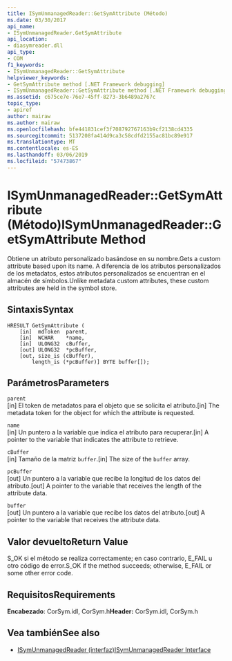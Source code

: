 ```yaml
---
title: ISymUnmanagedReader::GetSymAttribute (Método)
ms.date: 03/30/2017
api_name:
- ISymUnmanagedReader.GetSymAttribute
api_location:
- diasymreader.dll
api_type:
- COM
f1_keywords:
- ISymUnmanagedReader::GetSymAttribute
helpviewer_keywords:
- GetSymAttribute method [.NET Framework debugging]
- ISymUnmanagedReader::GetSymAttribute method [.NET Framework debugging]
ms.assetid: c675ce7e-76e7-45ff-8273-3b6489a2767c
topic_type:
- apiref
author: mairaw
ms.author: mairaw
ms.openlocfilehash: bfe441831cef3f708792767163b9cf2138cd4335
ms.sourcegitcommit: 5137208fa414d9ca3c58cdfd2155ac81bc89e917
ms.translationtype: MT
ms.contentlocale: es-ES
ms.lasthandoff: 03/06/2019
ms.locfileid: "57473867"
---
```

# <a name="isymunmanagedreadergetsymattribute-method"></a><span data-ttu-id="80e92-102">ISymUnmanagedReader::GetSymAttribute (Método)</span><span class="sxs-lookup"><span data-stu-id="80e92-102">ISymUnmanagedReader::GetSymAttribute Method</span></span>
<span data-ttu-id="80e92-103">Obtiene un atributo personalizado basándose en su nombre.</span><span class="sxs-lookup"><span data-stu-id="80e92-103">Gets a custom attribute based upon its name.</span></span> <span data-ttu-id="80e92-104">A diferencia de los atributos personalizados de los metadatos, estos atributos personalizados se encuentran en el almacén de símbolos.</span><span class="sxs-lookup"><span data-stu-id="80e92-104">Unlike metadata custom attributes, these custom attributes are held in the symbol store.</span></span>  
  
## <a name="syntax"></a><span data-ttu-id="80e92-105">Sintaxis</span><span class="sxs-lookup"><span data-stu-id="80e92-105">Syntax</span></span>  
  
```  
HRESULT GetSymAttribute (  
    [in]  mdToken  parent,  
    [in]  WCHAR    *name,  
    [in]  ULONG32  cBuffer,  
    [out] ULONG32  *pcBuffer,  
    [out, size_is (cBuffer),  
        length_is (*pcBuffer)] BYTE buffer[]);  
```  
  
## <a name="parameters"></a><span data-ttu-id="80e92-106">Parámetros</span><span class="sxs-lookup"><span data-stu-id="80e92-106">Parameters</span></span>  
 `parent`  
 <span data-ttu-id="80e92-107">[in] El token de metadatos para el objeto que se solicita el atributo.</span><span class="sxs-lookup"><span data-stu-id="80e92-107">[in] The metadata token for the object for which the attribute is requested.</span></span>  
  
 `name`  
 <span data-ttu-id="80e92-108">[in] Un puntero a la variable que indica el atributo para recuperar.</span><span class="sxs-lookup"><span data-stu-id="80e92-108">[in] A pointer to the variable that indicates the attribute to retrieve.</span></span>  
  
 `cBuffer`  
 <span data-ttu-id="80e92-109">[in] Tamaño de la matriz `buffer`.</span><span class="sxs-lookup"><span data-stu-id="80e92-109">[in] The size of the `buffer` array.</span></span>  
  
 `pcBuffer`  
 <span data-ttu-id="80e92-110">[out] Un puntero a la variable que recibe la longitud de los datos del atributo.</span><span class="sxs-lookup"><span data-stu-id="80e92-110">[out] A pointer to the variable that receives the length of the attribute data.</span></span>  
  
 `buffer`  
 <span data-ttu-id="80e92-111">[out] Un puntero a la variable que recibe los datos del atributo.</span><span class="sxs-lookup"><span data-stu-id="80e92-111">[out] A pointer to the variable that receives the attribute data.</span></span>  
  
## <a name="return-value"></a><span data-ttu-id="80e92-112">Valor devuelto</span><span class="sxs-lookup"><span data-stu-id="80e92-112">Return Value</span></span>  
 <span data-ttu-id="80e92-113">S_OK si el método se realiza correctamente; en caso contrario, E_FAIL u otro código de error.</span><span class="sxs-lookup"><span data-stu-id="80e92-113">S_OK if the method succeeds; otherwise, E_FAIL or some other error code.</span></span>  
  
## <a name="requirements"></a><span data-ttu-id="80e92-114">Requisitos</span><span class="sxs-lookup"><span data-stu-id="80e92-114">Requirements</span></span>  
 <span data-ttu-id="80e92-115">**Encabezado**: CorSym.idl, CorSym.h</span><span class="sxs-lookup"><span data-stu-id="80e92-115">**Header:** CorSym.idl, CorSym.h</span></span>  
  
## <a name="see-also"></a><span data-ttu-id="80e92-116">Vea también</span><span class="sxs-lookup"><span data-stu-id="80e92-116">See also</span></span>
- [<span data-ttu-id="80e92-117">ISymUnmanagedReader (interfaz)</span><span class="sxs-lookup"><span data-stu-id="80e92-117">ISymUnmanagedReader Interface</span></span>](../../../../docs/framework/unmanaged-api/diagnostics/isymunmanagedreader-interface.md)
